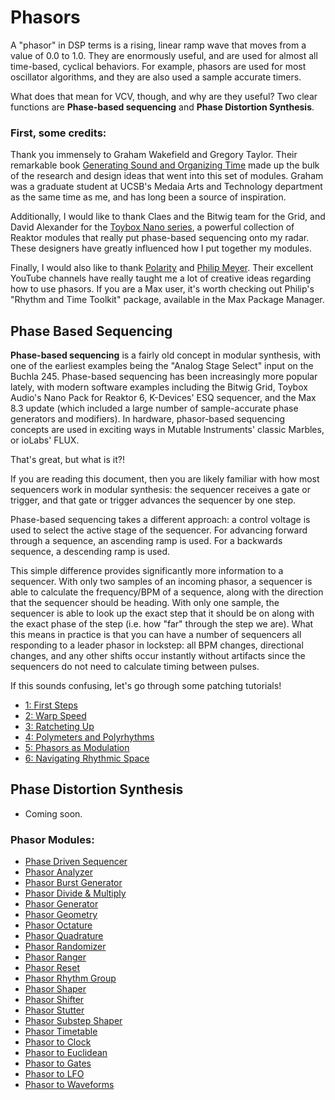 # Phasors
A "phasor" in DSP terms is a rising, linear ramp wave that moves from a value of 0.0 to 1.0. They are enormously useful, and are used for almost all time-based, cyclical behaviors. For example, phasors are used for most oscillator algorithms, and they are also used a sample accurate timers.

What does that mean for VCV, though, and why are they useful? Two clear functions are **Phase-based sequencing** and **Phase Distortion Synthesis**.

### First, some credits:

Thank you immensely to Graham Wakefield and Gregory Taylor. Their remarkable book [Generating Sound and Organizing Time](https://cycling74.com/books/go) made up the bulk of the research and design ideas that went into this set of modules. Graham was a graduate student at UCSB's Medaia Arts and Technology department as the same time as me, and has long been a source of inspiration.

Additionally, I would like to thank Claes and the Bitwig team for the Grid, and David Alexander for the [Toybox Nano series](https://www.toyboxaudio.com/pages/nano-pack), a powerful collection of Reaktor modules that really put phase-based sequencing onto my radar. These designers have greatly influenced how I put together my modules.

Finally, I would also like to thank [Polarity](https://www.youtube.com/channel/UC6fkScAhWG63SUSr3D1MI6w) and [Philip Meyer](https://www.youtube.com/@p__meyer). Their excellent YouTube channels have really taught me a lot of creative ideas regarding how to use phasors. If you are a Max user, it's worth checking out Philip's "Rhythm and Time Toolkit" package, available in the Max Package Manager.

## Phase Based Sequencing

**Phase-based sequencing** is a fairly old concept in modular synthesis, with one of the earliest examples being the "Analog Stage Select" input on the Buchla 245. Phase-based sequencing has been increasingly more popular lately, with modern software examples including the Bitwig Grid, Toybox Audio's Nano Pack for Reaktor 6, K-Devices' ESQ sequencer, and the Max 8.3 update (which included a large number of sample-accurate phase generators and modifiers). In hardware, phasor-based sequencing concepts are used in exciting ways in Mutable Instruments' classic Marbles, or ioLabs' FLUX.

That's great, but what is it?!

If you are reading this document, then you are likely familiar with how most sequencers work in modular synthesis: the sequencer receives a gate or trigger, and that gate or trigger advances the sequencer by one step.

Phase-based sequencing takes a different approach: a control voltage is used to select the active stage of the sequencer. For advancing forward through a sequence, an ascending ramp is used. For a backwards sequence, a descending ramp is used.

This simple difference provides significantly more information to a sequencer. With only two samples of an incoming phasor, a sequencer is able to calculate the frequency/BPM of a sequence, along with the direction that the sequencer should be heading. With only one sample, the sequencer is able to look up the exact step that it should be on along with the exact phase of the step (i.e. how "far" through the step we are). What this means in practice is that you can have a number of sequencers all responding to a leader phasor in lockstep: all BPM changes, directional changes, and any other shifts occur instantly without artifacts since the sequencers do not need to calculate timing between pulses.

If this sounds confusing, let's go through some patching tutorials!

- [1: First Steps](./PhasorTutorials/1-FirstSteps.md)
- [2: Warp Speed](./PhasorTutorials/2-WarpSpeed.md)
- [3: Ratcheting Up](./PhasorTutorials/3-RatchetingUp.md)
- [4: Polymeters and Polyrhythms](./PhasorTutorials/4-PolymeterPolyrhythm.md)
- [5: Phasors as Modulation](./PhasorTutorials/5-PhasorsAsModulation.md)
- [6: Navigating Rhythmic Space](./PhasorTutorials/6-NavigatingRhythmicSpace.md)

## Phase Distortion Synthesis

- Coming soon.

### Phasor Modules:
- [Phase Driven Sequencer](../Modules/PhaseDrivenSequencer.md)
- [Phasor Analyzer](../Modules/PhasorAnalyzer.md)
- [Phasor Burst Generator](../Modules/PhasorBurstGen.md)
- [Phasor Divide & Multiply](../Modules/PhasorDivMult.md)
- [Phasor Generator](../Modules/PhaseGen.md)
- [Phasor Geometry](../Modules/PhasorGeometry.md)
- [Phasor Octature](../Modules/PhasorQuadrature.md)
- [Phasor Quadrature](../Modules/PhasorQuadrature.md)
- [Phasor Randomizer](../Modules/PhasorRandom.md)
- [Phasor Ranger](../Modules/PhasorRanger.md)
- [Phasor Reset](../Modules/PhasorReset.md)
- [Phasor Rhythm Group](../Modules/PhasorRhythmGroup.md)
- [Phasor Shaper](../Modules/PhasorShape.md)
- [Phasor Shifter](../Modules/PhasorShifter.md)
- [Phasor Stutter](../Modules/PhasorStutter.md)
- [Phasor Substep Shaper](../Modules/PhasorShape.md)
- [Phasor Timetable](../Modules/PhasorTimetable.md)
- [Phasor to Clock](../Modules/PhasorToClock.md)
- [Phasor to Euclidean](../Modules/PhasorEuclidean.md)
- [Phasor to Gates](../Modules/PhaseToGates.md)
- [Phasor to LFO](../Modules/PhasorToLFO.md)
- [Phasor to Waveforms](../Modules/PhasorToWaveforms.md)